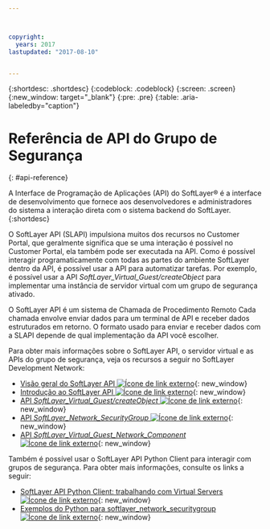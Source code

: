 ```yaml
---



copyright:
  years: 2017
lastupdated: "2017-08-10"


---
```


{:shortdesc: .shortdesc}
{:codeblock: .codeblock}
{:screen: .screen}
{:new_window: target="_blank"}
{:pre: .pre}
{:table: .aria-labeledby="caption"}

# Referência de API do Grupo de Segurança
{: #api-reference} 

A Interface de Programação de Aplicações (API) do SoftLayer&reg; é a interface de desenvolvimento que fornece aos desenvolvedores e administradores do sistema a interação direta com o sistema backend do SoftLayer. 
{:shortdesc}

O SoftLayer API (SLAPI) impulsiona muitos dos recursos no Customer Portal, que
geralmente significa que se uma interação é possível no Customer Portal, ela também pode ser executada na API. Como é possível interagir programaticamente
com todas as partes do ambiente SoftLayer dentro da API, é possível usar a API para automatizar tarefas. Por exemplo, é possível usar a
API *SoftLayer_Virtual_Guest/createObject* para implementar uma instância de servidor virtual com um grupo de segurança ativado.

O SoftLayer API é um sistema de Chamada de Procedimento Remoto Cada chamada envolve enviar dados para um terminal de API e receber dados estruturados em retorno. O formato usado para enviar e receber dados com a SLAPI depende de qual implementação da API você escolher. 

Para obter mais informações sobre o SoftLayer API, o servidor virtual e as APIs do grupo de segurança, veja os recursos a seguir no
SoftLayer Development Network:
* [Visão geral do SoftLayer API ![Ícone de link externo](../../icons/launch-glyph.svg "Ícone de link externo")](https://softlayer.github.io/reference/softlayerapi/){: new_window} 
* [Introdução ao SoftLayer API ![Ícone de link externo](../../icons/launch-glyph.svg "Ícone de link externo")](http://sldn.softlayer.com/article/getting-started){: new_window}
* [API *SoftLayer_Virtual_Guest/createObject* ![Ícone de link externo](../../icons/launch-glyph.svg "Ícone de link externo")](http://sldn.softlayer.com/reference/services/SoftLayer_Virtual_Guest/createObject){: new_window}
* [API *SoftLayer_Network_SecurityGroup* ![Ícone de link externo](../../icons/launch-glyph.svg "Ícone de link externo")](https://sldn.softlayer.com/reference/services/SoftLayer_Network_SecurityGroup){: new_window}
* [API *SoftLayer_Virtual_Guest_Network_Component* ![Ícone de link externo](../../icons/launch-glyph.svg "Ícone de link externo")](http://sldn.softlayer.com/reference/services/SoftLayer_Virtual_Guest_Network_Component){: new_window}

Também é possível usar o SoftLayer API Python Client para interagir com grupos de segurança. Para obter mais informações, consulte os links a seguir:
* [SoftLayer API Python Client: trabalhando com Virtual Servers ![Ícone de link externo](../../icons/launch-glyph.svg "Ícone de link externo")](http://softlayer-python.readthedocs.io/en/latest/cli/vs.html){: new_window}
* [Exemplos do Python para softlayer_network_securitygroup ![Ícone de link externo](../../icons/launch-glyph.svg "Ícone de link externo")](https://softlayer.github.io/classes/softlayer_network_securitygroup/){: new_window}
